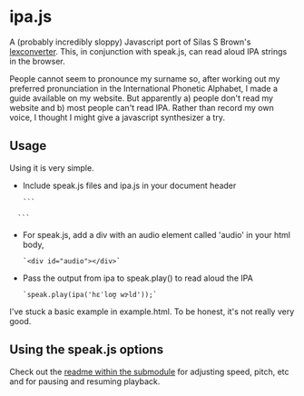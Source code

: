 ipa.js
========

A (probably incredibly sloppy) Javascript port of Silas S Brown's [lexconverter](http://people.ds.cam.ac.uk/ssb22/gradint/lexconvert.html). This, in conjunction with speak.js, can read aloud IPA strings in the browser.

People cannot seem to pronounce my surname so, after working out my preferred pronunciation in the International Phonetic Alphabet, I made a guide available on my website. But apparently a) people don't read my website and b) most people can't read IPA. Rather than record my own voice, I thought I might give a javascript synthesizer a try.

Usage
--------

Using it is very simple.

* Include speak.js files and ipa.js in your document header

      ```
<script src="ipa.js"></script>
<script src="./speak.js/speakClient.js"></script>
<script src="./speak.js/speakGenerator.js"></script>
      ```

* For speak.js, add a div with an audio element called 'audio' in your html body,

      `<div id="audio"></div>`

* Pass the output from ipa to speak.play() to read aloud the IPA

      `speak.play(ipa('hɛˈloʊ̯ wɝld'));`

I've stuck a basic example in example.html. To be honest, it's not really very good.

Using the speak.js options
--------

Check out the [readme within the submodule](https://github.com/newsky/speak.js/blob/master/README.markdown) for adjusting speed, pitch, etc and for pausing and resuming playback.
